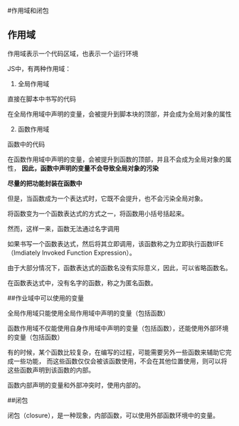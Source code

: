 #作用域和闭包

## 作用域

作用域表示一个代码区域，也表示一个运行环境

JS中，有两种作用域：


1. 全局作用域

直接在脚本中书写的代码

在全局作用域中声明的变量，会被提升到脚本块的顶部，并会成为全局对象的属性

2. 函数作用域

函数中的代码

在函数作用域中声明的变量，会被提升到函数的顶部，并且不会成为全局对象的属性，
**因此，函数中声明的变量不会导致全局对象的污染**

**尽量的把功能封装在函数中**

但是，当函数成为一个表达式时，它既不会提升，也不会污染全局对象。

将函数变为一个函数表达式的方式之一，将函数用小括号括起来。

然而，这样一来，函数无法通过名字调用

如果书写一个函数表达式，然后将其立即调用，该函数称之为立即执行函数IIFE（Imdiately Invoked Function Expression）。

由于大部分情况下，函数表达式的函数名没有实际意义，因此，可以省略函数名。

在函数表达式中，没有名字的函数，称之为匿名函数。

##作业域中可以使用的变量

全局作用域只能使用全局作用域中声明的变量（包括函数）

函数作用域不仅能使用自身作用域中声明的变量（包括函数），还能使用外部环境的变量（包括函数）

有的时候，某个函数比较复杂，在编写的过程，可能需要另外一些函数来辅助它完成一些功能，
而这些函数仅仅会被该函数使用，不会在其他位置使用，则可以将这些函数声明到该函数的内部。

函数内部声明的变量和外部冲突时，使用内部的。

##闭包

闭包（closure），是一种现象，内部函数，可以使用外部函数环境中的变量。